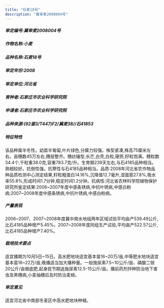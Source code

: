 ```yaml
---
title: "石麦18号"
description: "冀审麦2008004号"
---
```

##### 审定编号:冀审麦2008004号

##### 作物名称:小麦

##### 品种名称:石麦18号

##### 审定年份:2008

##### 审定单位:河北省

##### 育种者:石家庄市农业科学研究院

##### 申请者:石家庄市农业科学研究院

##### 品种来源:(92鉴3/T447)F2/冀麦38//石41853

##### 特征特性
该品种属半冬性。幼苗半匍匐,叶片绿色,分蘖力较强。株型紧凑,株高75厘米左右。亩穗数45万左右,穗层整齐。穗纺锤型,长芒,白壳,白粒,硬质,籽粒饱满。穗粒数34.4个,千粒重38.0克,容重783.7克/升。生育期239天左右,与石4185品种相当。熟相较好。抗倒性强。抗寒性与石4185品种相当。品质:2008年河北省农作物品种品质检测中心测定结果,籽粒粗蛋白14.16%,沉降值12.7毫升,湿面筋27.8%,吸水率55.8%,形成时间1.7分钟,稳定时间1.2分钟。抗病性:河北省农林科学院植物保护研究所鉴定结果:2006~2007年度中感条锈病,中抗叶锈病,中感白粉病;2007~2008年度中感条锈病,中抗叶锈病,中感白粉病。

##### 产量表现
2006~2007、2007~2008年度冀中南水地组两年区域试验平均亩产539.49公斤,比石4185品种增产5.45%。2007~2008年度同组生产试验,平均亩产522.57公斤,比石4185品种增产7.40%。

##### 栽培技术要点
适宜播期为10月5日~15日。高水肥地块适宜基本苗16~20万/亩,中等肥水地块适宜基本苗18~22万/亩,晚播适当加大播种量。一般施尿素7.5~10公斤/亩、磷酸二铵20公斤/亩做底肥,起身拔节期追施尿素12.5-15公斤/亩。播前药剂拌种防治地下害虫及黑穗病,小麦抽穗后及时防治麦蚜。

##### 审定意见
适宜河北省中南部冬麦区中高水肥地块种植。
